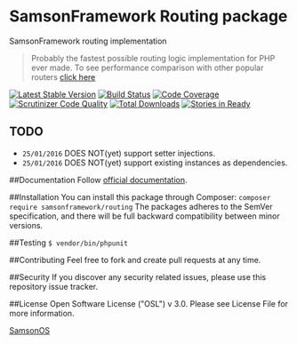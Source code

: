 # SamsonFramework Routing package
 
SamsonFramework routing implementation

> Probably the fastest possible routing logic implementation for PHP ever made. To 
see performance comparison with other popular routers [click here](http://github.com/samsonframework/routingcompare)

[![Latest Stable Version](https://poser.pugx.org/samsonframework/routing/v/stable.svg)](https://packagist.org/packages/samsonframework/routing)
[![Build Status](https://scrutinizer-ci.com/g/samsonframework/routing/badges/build.png?b=master)](https://scrutinizer-ci.com/g/samsonframework/routing/build-status/master)
[![Code Coverage](https://scrutinizer-ci.com/g/samsonframework/routing/badges/coverage.png?b=master)](https://scrutinizer-ci.com/g/samsonframework/routing/?branch=master)
[![Scrutinizer Code Quality](https://scrutinizer-ci.com/g/samsonframework/routing/badges/quality-score.png?b=master)](https://scrutinizer-ci.com/g/samsonframework/routing/?branch=master) 
[![Total Downloads](https://poser.pugx.org/samsonframework/routing/downloads.svg)](https://packagist.org/packages/samsonframework/routing)
[![Stories in Ready](https://badge.waffle.io/samsonframework/routing.png?label=ready&title=Ready)](https://waffle.io/samsonframework/routing)

## TODO
 * ```25/01/2016``` DOES NOT(yet) support setter injections.
 * ```25/01/2016``` DOES NOT(yet) support existing instances as dependencies.
 
##Documentation
Follow [official documentation](http://github.com/samsonframework/routing/blob/master/docs/Index.md).
 
##Installation
You can install this package through Composer:
```composer require samsonframework/routing```
The packages adheres to the SemVer specification, and there will be full backward compatibility between minor versions.

##Testing
```$ vendor/bin/phpunit```

##Contributing
Feel free to fork and create pull requests at any time.

##Security
If you discover any security related issues, please use this repository issue tracker.

##License
Open Software License ("OSL") v 3.0. Please see License File for more information.
 
[SamsonOS](http://samsonos.com)
